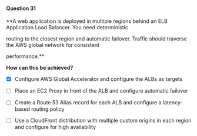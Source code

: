 #### Question  31


**A web application is deployed in multiple regions behind an ELB Application Load Balancer. You need deterministic

routing to the closest region and automatic failover. Traffic should traverse the AWS global network for consistent

performance.**


**How can this be achieved?**


- [x] Configure AWS Global Accelerator and configure the ALBs as targets


- [ ] Place an EC2 Proxy in front of the ALB and configure automatic failover


- [ ] Create a Route 53 Alias record for each ALB and configure a latency-based routing policy


- [ ] Use a CloudFront distribution with multiple custom origins in each region and configure for high availability

